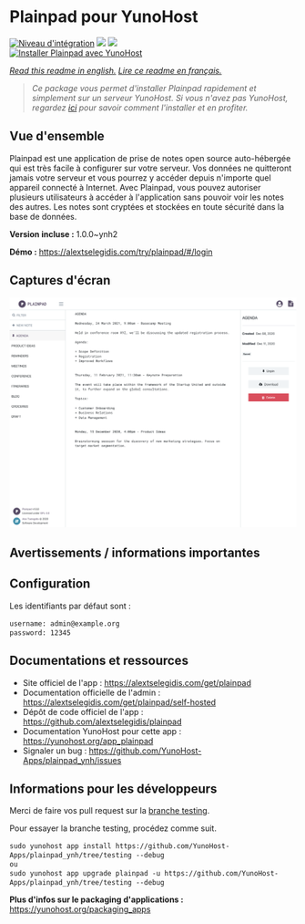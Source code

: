 # Plainpad pour YunoHost

[![Niveau d'intégration](https://dash.yunohost.org/integration/plainpad.svg)](https://dash.yunohost.org/appci/app/plainpad) ![](https://ci-apps.yunohost.org/ci/badges/plainpad.status.svg) ![](https://ci-apps.yunohost.org/ci/badges/plainpad.maintain.svg)  
[![Installer Plainpad avec YunoHost](https://install-app.yunohost.org/install-with-yunohost.svg)](https://install-app.yunohost.org/?app=plainpad)

*[Read this readme in english.](./README.md)*
*[Lire ce readme en français.](./README_fr.md)*

> *Ce package vous permet d'installer Plainpad rapidement et simplement sur un serveur YunoHost.
Si vous n'avez pas YunoHost, regardez [ici](https://yunohost.org/#/install) pour savoir comment l'installer et en profiter.*

## Vue d'ensemble

Plainpad est une application de prise de notes open source auto-hébergée qui est très facile à configurer sur votre serveur. Vos données ne quitteront jamais votre serveur et vous pourrez y accéder depuis n'importe quel appareil connecté à Internet.
Avec Plainpad, vous pouvez autoriser plusieurs utilisateurs à accéder à l'application sans pouvoir voir les notes des autres. Les notes sont cryptées et stockées en toute sécurité dans la base de données. 

**Version incluse :** 1.0.0~ynh2

**Démo :** https://alextselegidis.com/try/plainpad/#/login

## Captures d'écran

![](./doc/screenshots/screenshot.png)

## Avertissements / informations importantes

## Configuration

Les identifiants par défaut sont :
```
username: admin@example.org
password: 12345
```
## Documentations et ressources

* Site officiel de l'app : https://alextselegidis.com/get/plainpad
* Documentation officielle de l'admin : https://alextselegidis.com/get/plainpad/self-hosted
* Dépôt de code officiel de l'app : https://github.com/alextselegidis/plainpad
* Documentation YunoHost pour cette app : https://yunohost.org/app_plainpad
* Signaler un bug : https://github.com/YunoHost-Apps/plainpad_ynh/issues

## Informations pour les développeurs

Merci de faire vos pull request sur la [branche testing](https://github.com/YunoHost-Apps/plainpad_ynh/tree/testing).

Pour essayer la branche testing, procédez comme suit.
```
sudo yunohost app install https://github.com/YunoHost-Apps/plainpad_ynh/tree/testing --debug
ou
sudo yunohost app upgrade plainpad -u https://github.com/YunoHost-Apps/plainpad_ynh/tree/testing --debug
```

**Plus d'infos sur le packaging d'applications :** https://yunohost.org/packaging_apps
